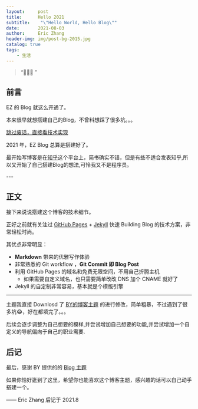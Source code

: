 ```yaml
---
layout:     post
title:      Hello 2021
subtitle:    "\"Hello World, Hello Blog\""
date:       2021-08-03
author:     Eric Zhang
header-img: img/post-bg-2015.jpg
catalog: true
tags:
    - 生活
---
```


> “🙉🙉🙉 ”


## 前言

EZ 的 Blog 就这么开通了。

本来很早就想搭建自己的Blog，不曾料想踩了很多坑。。。

[跳过废话，直接看技术实现 ](#build) 

2021 年，EZ Blog 总算是搭建好了。

最开始写博客是在[知乎](www.zhihu.com)这个平台上，简书确实不错，但是有些不适合发表知乎,所以又开始了自己搭建Blog的想法,可怜我又不是程序员。


<p id = "build"></p>
---

## 正文

接下来说说搭建这个博客的技术细节。  

正好之前就有关注过 [GitHub Pages](https://pages.github.com/) + [Jekyll](http://jekyllrb.com/) 快速 Building Blog 的技术方案，非常轻松时尚。

其优点非常明显：

* **Markdown** 带来的优雅写作体验
* 非常熟悉的 Git workflow ，**Git Commit 即 Blog Post**
* 利用 GitHub Pages 的域名和免费无限空间，不用自己折腾主机
	* 如果需要自定义域名，也只需要简单改改 DNS 加个 CNAME 就好了 
* Jekyll 的自定制非常容易，基本就是个模版引擎



---


主题我直接 Downlosd 了 [BY的博客主题](http://qiubaiying.vip/) 的进行修改，简单粗暴，不过遇到了很多坑😂，好在都填完了。。。

后续会逐步调整为自己想要的模样,并尝试增加自己想要的功能,并尝试增加一个自定义的导航偏向于自己的职业需要.


## 后记

最后，感谢 BY 提供的的 [Blog 主题](https://github.com/qiubaiying/qiubaiying.github.io)

如果你恰好逛到了这里，希望你也能喜欢这个博客主题，感兴趣的话可以自己动手搭建一个。

—— Eric Zhang 后记于 2021.8



